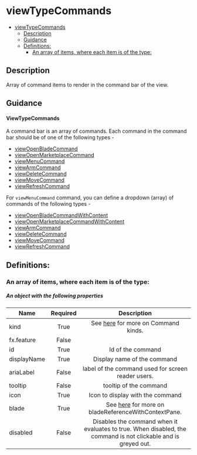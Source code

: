 <a name="viewtypecommands"></a>
# viewTypeCommands
* [viewTypeCommands](#viewtypecommands)
    * [Description](#viewtypecommands-description)
    * [Guidance](#viewtypecommands-guidance)
    * [Definitions:](#viewtypecommands-definitions)
        * [An array of items, where each item is of the type:](#viewtypecommands-definitions-an-array-of-items-where-each-item-is-of-the-type)

<a name="viewtypecommands-description"></a>
## Description
Array of command items to render in the command bar of the view.
<a name="viewtypecommands-guidance"></a>
## Guidance

<a name="viewtypecommands-guidance-viewtypecommands-1"></a>
#### ViewTypeCommands

A command bar is an array of commands. Each command in the command bar should be of one of the following types -

* [viewOpenBladeCommand](dx-viewTypeCommands-viewOpenBladeCommand.md)
* [viewOpenMarketplaceCommand](dx-viewTypeCommands-viewOpenMarketplaceCommand.md)
* [viewMenuCommand](dx-viewTypeCommands-viewMenuCommand.md)
* [viewArmCommand](dx-viewTypeCommands-viewArmCommand.md)
* [viewDeleteCommand](dx-viewTypeCommands-viewDeleteCommand.md)
* [viewMoveCommand](dx-viewTypeCommands-viewMoveCommand.md)
* [viewRefreshCommand](dx-viewTypeCommands-viewRefreshCommand.md)


For `viewMenuCommand` command, you can define a dropdown (array) of commands of the following types -
* [viewOpenBladeCommandWithContent](dx-viewTypeCommands-viewOpenBladeCommandWithContent.md)
* [viewOpenMarketplaceCommandWithContent](dx-viewTypeCommands-viewOpenMarketplaceCommandWithContent.md)
* [viewArmCommand](dx-viewTypeCommands-viewArmCommand.md)
* [viewDeleteCommand](dx-viewTypeCommands-viewDeleteCommand.md)
* [viewMoveCommand](dx-viewTypeCommands-viewMoveCommand.md)
* [viewRefreshCommand](dx-viewTypeCommands-viewRefreshCommand.md)
 
<a name="viewtypecommands-definitions"></a>
## Definitions:
<a name="viewtypecommands-definitions-an-array-of-items-where-each-item-is-of-the-type"></a>
### An array of items, where each item is of the type:
<a name="viewtypecommands-definitions-an-array-of-items-where-each-item-is-of-the-type-an-object-with-the-following-properties"></a>
##### An object with the following properties
| Name | Required | Description
| ---|:--:|:--:|
|kind|True|See [here](dx-enum-viewCommandKinds-kind.md) for more on Command kinds.
|fx.feature|False|
|id|True|Id of the command
|displayName|True|Display name of the command
|ariaLabel|False|label of the command used for screen reader users.
|tooltip|False|tooltip of the command
|icon|True|Icon to display with the command
|blade|True|See [here](dx-bladeReferenceWithContextPane.md) for more on bladeReferenceWithContextPane.
|disabled|False|Disables the command when it evaluates to true. When disabled, the command is not clickable and is greyed out.
